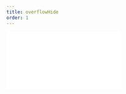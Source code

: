 ```yaml
---
title: overflowHide
order: 1
---
```


<embed src="@/docs/options/plots/label/overflowHide.zh.md"></embed>
